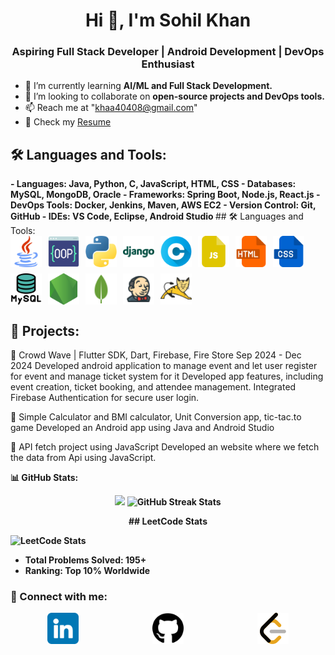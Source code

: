 <h1 align="center">Hi 👋, I'm Sohil Khan</h1>
<h3 align="center">Aspiring Full Stack Developer | Android Development | DevOps Enthusiast</h3>

- 🌱 I’m currently learning **AI/ML and Full Stack Development.**  
- 👯 I’m looking to collaborate on **open-source projects and DevOps tools.**  
- 📫 Reach me at "khaa40408@gmail.com"  
- 📄 Check my <a href="https://github.com/sohil-khann/sohil-khann/raw/main/Sohil%20khan.pdf">Resume</a>

<h2>🛠 Languages and Tools:</h2>
<b>
- Languages: Java, Python, C, JavaScript, HTML, CSS  
- Databases: MySQL, MongoDB, Oracle  
- Frameworks: Spring Boot, Node.js, React.js  
- DevOps Tools: Docker, Jenkins, Maven, AWS EC2  
- Version Control: Git, GitHub  
- IDEs: VS Code, Eclipse, Android Studio  
</b>
<b></b>
## 🛠 Languages and Tools:
<div align="left" style="display: flex; flex-wrap: wrap; gap: 10px;">
  <img src="./img/java.png" alt="Java" width="50" height="50" />
  <img src="./img/programming.png" alt="OOPS" width="50" height="50" />
  <img src="./img/python.png" alt="Python" width="50" height="50" />
  <img src="./img/icons8-django-48.png" alt="django" width="50" height="50" />
  <img src="./img/letter-c.png" alt="C" width="50" height="50" />
  <img src="./img/js-file.png" alt="JavaScript" width="50" height="50" />
  <img src="./img/html.png" alt="HTML" width="50" height="50" />
  <img src="./img/css.png" alt="CSS" width="50" height="50" />
  <img src="./img/mysql.png" alt="MySQL" width="50" height="50" />
  <img src="./img/node-js.png" alt="node-js" width="50" height="50" />
  <img src="./img/icons8-mongo-db-48.png" alt="mongodb" width="50" height="50" />
  <img src="./img/icons8-jenkins-48.png" alt="jenkins" width="50" height="50" />
  <img src="./img/icons8-tomcat-48.png" alt="tomcat" width="50" height="50" />

</div>

<h2> 🚀 Projects: </h2>
	Crowd Wave | Flutter SDK, Dart, Firebase, Fire Store 	Sep 2024 - Dec 2024 <b></b>
Developed android application to manage event and let user register for event and manage ticket system for it Developed app features, including event creation, ticket booking, and attendee management.<b></b>
Integrated Firebase Authentication for secure user login.<b></b>

	Simple Calculator and BMI calculator, Unit Conversion app, tic-tac.to game <b></b>
    Developed an Android app using Java and Android Studio<b></b>

	API fetch project using JavaScript<b></b>
Developed an website where we fetch the data from Api using JavaScript.<b></b>


<b>

📊 GitHub Stats:
<p align="center">
  <img width="48%" src="https://github-readme-stats.vercel.app/api?username=sohil-khann&show_icons=true&theme=radical" />
  <img width="48%" src="https://github-readme-streak-stats.herokuapp.com/?user=sohil-khann&theme=radical" alt="GitHub Streak Stats"/>
</p>

<b></b>
<p align="center">
 ## LeetCode Stats
  
![LeetCode Stats](https://leetcard.jacoblin.cool/sohil_khan07?theme=radical)


- **Total Problems Solved:** 195+
- **Ranking:** Top 10% Worldwide

</p>


<b></b>
### 🔗 Connect with me:<b>
<div align="left" style="display:flex; justify-content:space-around;">
  <a href="https://www.linkedin.com/in/sohil-khan-b39908251" target="_blank">
    <img src="./img/linkedin.png" alt="linkedin" width="50" height="50" />
  </a>
  <a href="https://github.com/sohil-khann" target="_blank">
    <img src="./img/github-brands-solid.svg" alt="github" width="50" height="50" />
  </a>
  <a href="https://leetcode.com/u/sohil_khan07/" target="_blank">
    <img src="./img/icons8-level-up-your-coding-skills-and-quickly-land-a-job-50.png" alt="leetcode" width="50" height="50" />
  </a>
</div>

